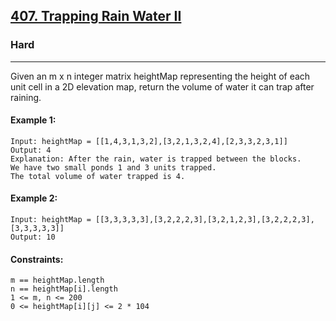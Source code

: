 [407. Trapping Rain Water II](https://leetcode.com/problems/trapping-rain-water-ii/?envType=daily-question&envId=2025-01-19)
---------------------------------------------------------------------------------------------------------------------------------------------

### Hard
---------------------------------------------------------------------------------------------------------------------------------------------

Given an m x n integer matrix heightMap representing the height of each unit cell in a 2D elevation map, return the volume of water it can trap after raining.

#### Example 1:
```
Input: heightMap = [[1,4,3,1,3,2],[3,2,1,3,2,4],[2,3,3,2,3,1]]
Output: 4
Explanation: After the rain, water is trapped between the blocks.
We have two small ponds 1 and 3 units trapped.
The total volume of water trapped is 4.
```
#### Example 2:
```
Input: heightMap = [[3,3,3,3,3],[3,2,2,2,3],[3,2,1,2,3],[3,2,2,2,3],[3,3,3,3,3]]
Output: 10
```
#### Constraints:
```
m == heightMap.length
n == heightMap[i].length
1 <= m, n <= 200
0 <= heightMap[i][j] <= 2 * 104
```
